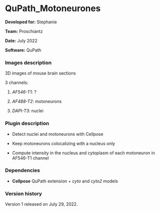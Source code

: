 # QuPath_Motoneurones

**Developed for:** Stephanie

**Team:** Proschiantz

**Date:** July 2022

**Software:** QuPath

### Images description

3D images of mouse brain sections

3 channels:

1. *AF546-T1*: ?

2. *AF488-T2*: motoneurons

3. *DAPI-T3*: nuclei


### Plugin description

* Detect nuclei and motoneurons with Cellpose

* Keep motoneurons colocalizing with a nucleus only 

* Compute intensity in the nucleus and cytoplasm of each motoneuron in AF546-T1 channel


### Dependencies

* **Cellpose** QuPath extension + *cyto* and *cyto2* models

### Version history

Version 1 released on July 29, 2022.


